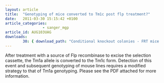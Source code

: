 ```yaml
---
layout: article
title:  "Genotyping of mice converted to Tm1c post flp treatment?"
date:   2011-03-30 15:15:42 +0100
article_categories:
                 - sanger_mgp
article_id: AUG103UAG
downloads:
        30: { download_path: "Conditional knockout colonies - FRT mice v2.pdf"} 
---
```


After treatment with a source of Flp recombinase to excise the selection cassette,  the Tm1a allele is converted to the Tm1c form. Detection of this event and subsequent genotyping  of mouse lines requires a modified strategy to that of Tm1a genotyping.
Please see the PDF attached for more information.